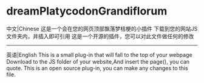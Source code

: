 # dreamPlatycodonGrandiflorum
中文|Chinese
这是一个会在您的网页顶部飘落梦桔梗的小插件
下载到您的网站JS文件夹内，并插入<script src="js/dreamPlatycodonGrandiflorumV1.2.js"></script>即可引用
这是一个开源的插件，您可以对此文件做任何的修改
<br>
<hr>
英语|English
This is a small plug-in that will fall to the top of your webpage
Download to the JS folder of your website,And insert the page(<script src="js/dreamPlatycodonGrandiflorumV1.2.js"></script>), you can quote.
This is an open source plug-in, you can make any changes to this file.
